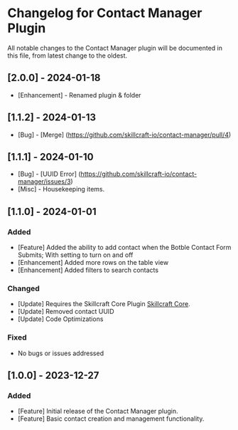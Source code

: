 # Changelog for Contact Manager Plugin

All notable changes to the Contact Manager plugin will be documented in this file, from latest change to the oldest.

## [2.0.0] - 2024-01-18
- [Enhancement] - Renamed plugin & folder

## [1.1.2] - 2024-01-13
- [Bug] - [Merge] (https://github.com/skillcraft-io/contact-manager/pull/4)

## [1.1.1] - 2024-01-10
- [Bug] - [UUID Error] (https://github.com/skillcraft-io/contact-manager/issues/3)
- [Misc] - Housekeeping items.

## [1.1.0] - 2024-01-01

### Added
- [Feature] Added the ability to add contact when the Botble Contact Form Submits; With setting to turn on and off
- [Enhancement] Added more rows on the table view
- [Enhancement] Added filters to search contacts

### Changed
- [Update] Requires the Skillcraft Core Plugin [Skillcraft Core](https://github.com/skillcraft-io/skillcraft-core).
- [Update] Removed contact UUID
- [Update] Code Optimizations

### Fixed
- No bugs or issues addressed

## [1.0.0] - 2023-12-27

### Added
- [Feature] Initial release of the Contact Manager plugin.
- [Feature] Basic contact creation and management functionality.
